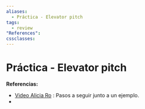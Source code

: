 ```yaml
---
aliases:
  - Práctica - Elevator pitch
tags:
  - review
"References":
cssclasses:
---
```

# Práctica - Elevator pitch

**Referencias:**
+ [Video Alicia Ro](https://www.youtube.com/watch?v=uv357YzY7-k) : Pasos a seguir junto a un ejemplo.
+ 

